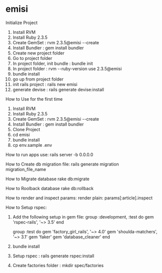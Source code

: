 # emisi

Initialize Project
1. Install RVM
2. Install Ruby 2.3.5
3. Create GemSet : rvm 2.3.5@emisi --create
4. Install Bundler : gem install bundler
5. Create new project folder
6. Go to project folder
7. In project folder, init bundle : bundle init
8. In project folder : rvm --ruby-version use 2.3.5@emisi
9. bundle install
10. go up from project folder
11. init rails project : rails new emisi
12. generate devise : rails generate devise:install

How to Use for the first time
1. Install RVM
2. Install Ruby 2.3.5
3. Create GemSet : rvm 2.3.5@emisi --create
4. Install Bundler : gem install bundler
5. Clone Project
6. cd emisi
7. bundle install
8. cp env.sample .env

How to run apps use:
rails server -b 0.0.0.0

How to Create db migration file:
rails generate migration migration_file_name

How to Migrate database
rake db:migrate

How to Roolback database
rake db:rollback

How to render and inspect params:
render plain: params[:article].inspect

How to Setup rspec:
1. Add the following setup in gem file:
    group :development, :test do
      gem 'rspec-rails', '~> 3.5'
    end

    group :test do
      gem 'factory_girl_rails', '~> 4.0'
      gem 'shoulda-matchers', '~> 3.1'
      gem 'faker'
      gem 'database_cleaner'
    end
2. bundle install
3. Setup rspec : rails generate rspec:install
4. Create factories folder : mkdir spec/factories
